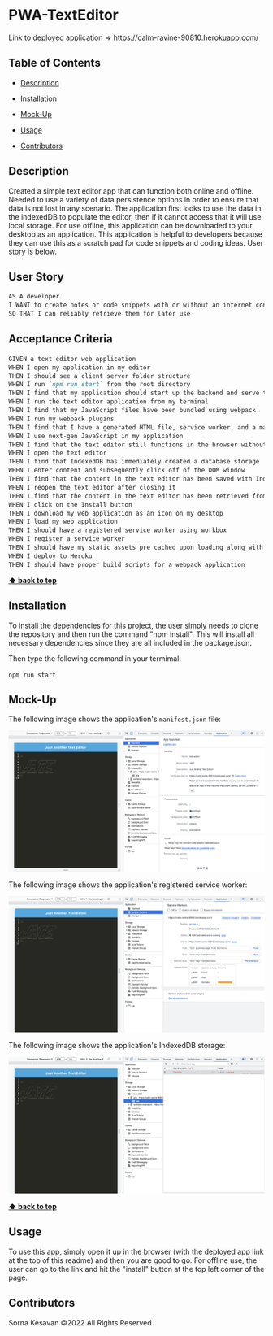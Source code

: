 # PWA-TextEditor
Link to deployed application => https://calm-ravine-90810.herokuapp.com/
  
## Table of Contents
- [Description](#description)

- [Installation](#installation)

- [Mock-Up](#Mock-Up)

- [Usage](#usage)

- [Contributors](#contributors)

## Description
Created a simple text editor app that can function both online and offline. Needed to use a variety of data persistence options in order to ensure that data is not lost in any scenario. The application first looks to use the data in the indexedDB to populate the editor, then if it cannot access that it will use local storage. For use offline, this application can be downloaded to your desktop as an application. This application is helpful to developers because they can use this as a scratch pad for code snippets and coding ideas. User story is below. 
  
## User Story

```md
AS A developer
I WANT to create notes or code snippets with or without an internet connection
SO THAT I can reliably retrieve them for later use
```

## Acceptance Criteria

```md
GIVEN a text editor web application
WHEN I open my application in my editor
THEN I should see a client server folder structure
WHEN I run `npm run start` from the root directory
THEN I find that my application should start up the backend and serve the client
WHEN I run the text editor application from my terminal
THEN I find that my JavaScript files have been bundled using webpack
WHEN I run my webpack plugins
THEN I find that I have a generated HTML file, service worker, and a manifest file
WHEN I use next-gen JavaScript in my application
THEN I find that the text editor still functions in the browser without errors
WHEN I open the text editor
THEN I find that IndexedDB has immediately created a database storage
WHEN I enter content and subsequently click off of the DOM window
THEN I find that the content in the text editor has been saved with IndexedDB
WHEN I reopen the text editor after closing it
THEN I find that the content in the text editor has been retrieved from our IndexedDB
WHEN I click on the Install button
THEN I download my web application as an icon on my desktop
WHEN I load my web application
THEN I should have a registered service worker using workbox
WHEN I register a service worker
THEN I should have my static assets pre cached upon loading along with subsequent pages and static assets
WHEN I deploy to Heroku
THEN I should have proper build scripts for a webpack application
```

**[⬆ back to top](#table-of-contents)**

## Installation
To install the dependencies for this project, the user simply needs to clone the repository and then run the command "npm install". This will install all necessary dependencies since they are all included in the package.json. 

Then type the following command in your termimal:

`npm run start`

## Mock-Up

The following image shows the application's `manifest.json` file:

![Demonstration of the finished Unit 19 Homework with a manifest file in the browser.](./Assets/Manifest.png)

The following image shows the application's registered service worker:

![Demonstration of the finished Unit 19 Homework with a registered service worker in the browser.](./Assets/Service-Worker.png)

The following image shows the application's IndexedDB storage:

![Demonstration of the finished Unit 19 Homework with a IndexedDB storage named 'jate' in the browser.](./Assets/idb.png)

**[⬆ back to top](#table-of-contents)**

## Usage
To use this app, simply open it up in the browser (with the deployed app link at the top of this readme) and then you are good to go. For offline use, the user can go to the link and hit the "install" button at the top left corner of the page. 

## Contributors
Sorna Kesavan ©2022 All Rights Reserved.